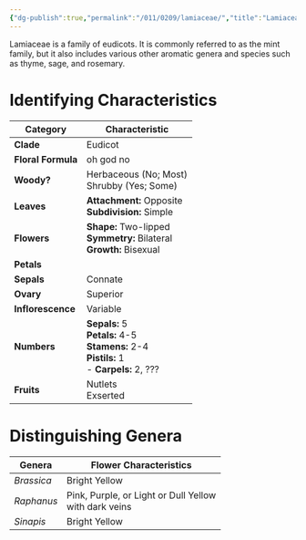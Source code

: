 ```yaml
---
{"dg-publish":true,"permalink":"/011/0209/lamiaceae/","title":"Lamiaceae","tags":["BIOL320"],"created":"2025-03-07T01:45:06.800-08:00","updated":"2025-03-07T08:29:40.459-08:00"}
---
```


Lamiaceae is a family of eudicots. It is commonly referred to as the mint family, but it also includes various other aromatic genera and species such as thyme, sage, and rosemary.
# Identifying Characteristics

| Category           | Characteristic                                                                                  |
| ------------------ | ----------------------------------------------------------------------------------------------- |
| **Clade**          | Eudicot                                                                                         |
| **Floral Formula** | oh god no                                                                                       |
| **Woody?**         | Herbaceous (No; Most)<br>Shrubby (Yes; Some)                                                    |
| **Leaves**         | **Attachment:** Opposite<br>**Subdivision:** Simple                                             |
| **Flowers**        | **Shape:** Two-lipped<br>**Symmetry:** Bilateral<br>**Growth:** Bisexual                        |
| **Petals**         |                                                                                                 |
| **Sepals**         | Connate                                                                                         |
| **Ovary**          | Superior                                                                                        |
| **Inflorescence**  | Variable                                                                                        |
| **Numbers**        | **Sepals:** 5<br>**Petals:** 4-5<br>**Stamens:** 2-4<br>**Pistils:** 1<br>- **Carpels:** 2, ??? |
| **Fruits**         | Nutlets<br>Exserted                                                                             |
# Distinguishing Genera

| Genera     | Flower Characteristics                                   |
| ---------- | -------------------------------------------------------- |
| *Brassica* | Bright Yellow                                            |
| *Raphanus* | Pink, Purple, or Light or Dull Yellow<br>with dark veins |
| *Sinapis*  | Bright Yellow                                            |